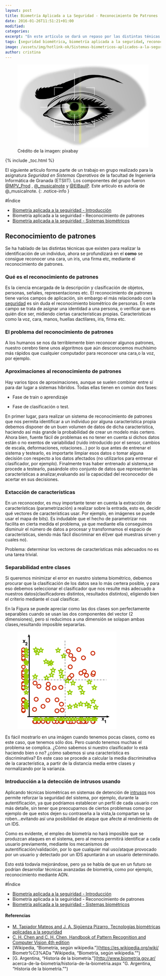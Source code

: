 ```yaml
---
layout: post
title: Biometría Aplicada a La Seguridad - Reconocimiento De Patrones
date: 2016-01-26T11:51:21+01:00
modified:
categories:
excerpt: "En este artículo se dará un repaso por las distintas ténicas existentes de reconocimiento de patrones y cómo pueden usarse sobre datos biométricos."
tags: [seguridad biométrica, biometría aplicada a la seguridad, reconocimiento de patrones biométricos, sistemas biométricos, biometría de la mano]
image: /assets/img/hotlink-ok/Sistemas-biometricos-aplicados-a-la-seguridad.png
author: cristina
---
```


<figure>
  <a href="/assets/img/hotlink-ok/Sistemas-biometricos-aplicados-a-la-seguridad.png"><img src="/assets/img/hotlink-ok/Sistemas-biometricos-aplicados-a-la-seguridad.png" title="{{ page.title }}" alt="{{ page.title }}" /></a>
  <span class="image-credit">Crédito de la imagen: pixabay<a href="https://pixabay.com/en/biometrics-eye-security-154660/"></a></span><br/>
</figure>

{% include _toc.html %}

El siguiente artículo forma parte de un trabajo en grupo realizado para la asignatura _Seguridad en Sistemas Operativos_ de la facultad de Ingeniería Informática de Granada (ETSIIT). Los componentes del grupo fueron [@MPV_Prod](http://twitter.com/MPV_Prod) , [@_musicalnote](http://twitter.com/_musicalnote) y [@ElBaulP](http://twitter.com/elbaulp). Este artículo es autoría de @_musicalnote.
{: .notice-info }

#Índice

- [Biometría aplicada a la seguiridad - Introducción](/biometria-seguridad-introduccion "Biometría aplicada a la seguiridad - Introducción")
- Biometría aplicada a la seguiridad - Reconocimiento de patrones
- [Biometría aplicada a la seguiridad - Sistemas biométricos](/sistemas-biometricos "Biometría aplicada a la seguiridad - Sistemas biométricos")

<!--ad-->

Reconocimiento de patrones
--------------------------

Se ha hablado de las distintas técnicas que existen para realizar la
identificación de un individuo, ahora se profundizará en el **como** se
consigue reconocer una cara, un iris, una firma etc, mediante el
reconocimiento de patrones.

### Qué es el reconocimiento de patrones

Es la ciencia encargada de la descripción y clasificación de objetos,
personas, señales, representaciones etc. El reconocimiento de patrones
tiene varios campos de aplicación, sin embargo el más relacionado con la
[seguridad](/security-now/ "Artículos de seguridad") es sin duda el reconocimiento biométrico de personas. En este
campo se trata de asignar una identidad a una persona, o verificar que
es quién dice ser, midiendo ciertas características propias.
Características como la voz, cara, manos, huellas dactilares, iris,
firma etc.

### El problema del reconocimiento de patrones

A los humanos se nos da terriblemente bien reconocer algunos patrones,
nuestro cerebro tiene unos algoritmos que aún desconocemos muchísimo más
rápidos que cualquier computador para reconocer una cara,o la voz, por
ejemplo.

### Aproximaciones al reconocimiento de patrones

Hay varios tipos de aproximaciones, aunque se suelen combinar entre sí
para dar lugar a sistemas híbridos. Todas ellas tienen en común dos
fases:

-   Fase de train o aprendizaje

-   Fase de clasificación o test.

En primer lugar, para realizar un sistema de reconocimiento de patrones
que nos permita identificar a un individuo por alguna característica
propia debemos disponer de un buen volumen de datos de dicha
característica, haciendo así más grande la probabilidad de crear un
modelo más certero. Ahora bien, fuente fácil de problemas es no tener en
cuenta si dichos datos están o no exentos de variabilidad (ruido
introducido por el sensor, cambios de escala, deformaciones,
rotaciones…) por lo que antes de entrenar el sistema y testearlo, es
importarte limpiar esos datos o tomar alguna decisión con respecto a los
datos afectados (no utilizarlos para entrenar el clasificador, por
ejemplo). Finalmente tras haber entrenado al sistema,se procede a
testearlo, pasándole otro conjunto de datos que representen las
características a analizar,evaluando así la capacidad del reconocedor de
acertar en sus decisiones.

### Extacción de características

En un reconocedor, es muy importante tener en cuenta la extracción de
características (parametrización) a realizar sobre la entrada, esto es,
decidir qué vectores de características usar. Por ejemplo, en imágenes
se puede usar el mapa de bits). Es indudable que el hecho de
parametrizar nos facilita en cierta medida el problema, ya que mediante
ella conseguimos disminuir el número de datos a procesar y transformamos
el espacio de características, siendo más fácil discriminar en él(ver
qué muestras sirven y cuales no).

Problema: determinar los vectores de características más adecuados no es
una tarea trivial.

### Separabilidad entre clases

Si queremos minimizar el error en nuestro sistema biométrico, debemos
procurar que la clasificación de los datos sea lo más certera posible, y
para eso debemos seleccionar el clasificador que nos resulte más
adecuado a nuestros datos(clasificadores distintos, resultados
distintos), eligiendo bien el criterio mediante el cual clasificar.

En la Figura se puede apreciar como las dos clases son
perfectamente separables cuando se usan las dos componentes del vector
(2 dimensiones), pero si reducimos a una dimensión se solapan ambas
clases,resultando imposible separarlas.

<figure>
  <a href="/assets/img/separability.png"><img src="/assets/img/separability.png" title="Separabilidad de dos clases con vectores
  bidimensionales" alt="Separabilidad de dos clases con vectores
  bidimensionales" /></a>
</figure>

Es fácil mostrarlo en una imágen cuando tenemos pocas clases, como es
este caso, que tenemos sólo dos. Pero cuando tenemos muchas el problema
se complica. ¿Cómo sabemos si nuestro clasificador lo está haciendo bien
o no? ¿cómo sabemos si una característica es discriminativa? En este
caso se procede a calcular la media discriminativa de la característica,
a partir de la distancia media entre clases y normalizando por la
varianza.

### Introducción a la detección de intrusos usando

Aplicando técnicas biométricas en sistemas de detención de [intrusos](/6-formas-usadas-por-los-cibercriminales-para-robar-o-vulnerar-credenciales-de-login/ "6 formas usadas por los cibercriminales para robar o vulnerar credenciales de login") nos
permite reforzar la seguridad del sistema, por ejemplo, durante la
autentificación, ya que podríamos establecer un perfil de cada usuario
con más detalle, sin tener que preocuparnos de ciertos problemas como
por ejemplo de que estos dejen su contraseña a la vista,la compartan se
la roben…evitando así una posibilidad de ataque que afecte al
rendimiento de un IDS.

Como es evidente, el empleo de biometría no hará imposible que se
produzcan ataques en el sistema, pero al menos permitirá identificar a
cada usuario previamente, mediante los mecanismos de
autentificación/validación, por lo que cualquier mal uso/ataque
provocado por un usuario y detectado por un IDS apuntarán a un usuario
determinado.

Esto está todavía mejorándose, pero ya se habla de que en un futuro se
podrían desarrollar técnicas avanzadas de biometría, como por ejemplo,
reconocimiento mediante ADN.

#Índice

- [Biometría aplicada a la seguiridad - Introducción](/biometria-seguridad-introduccion "Biometría aplicada a la seguiridad - Introducción")
- Biometría aplicada a la seguiridad - Reconocimiento de patrones
- [Biometría aplicada a la seguiridad - Sistemas biométricos](/sistemas-biometricos "Biometría aplicada a la seguiridad - Sistemas biométricos")

#### Referencias

- [M. Tapiador Mateos and J. A. Sigüenza Pizarro, Tecnologías biométricas aplicadas a la
seguridad](http://www.amazon.es/gp/product/8478976361/ref=as_li_ss_tl?ie=UTF8&camp=3626&creative=24822&creativeASIN=8478976361&linkCode=as2&tag=bmacoc-21 "M. Tapiador Mateos and J. A. Sigüenza Pizarro, Tecnologías biométricas aplicadas a la
seguridad")
- [C. H. Chen and C. H. Chen, Handbook of Pattern Recognition and Computer Vision 4th edition](http://www.amazon.es/gp/product/9814656526/ref=as_li_ss_tl?ie=UTF8&camp=3626&creative=24822&creativeASIN=9814656526&linkCode=as2&tag=bmab-21 "C. H. Chen and C. H. Chen, Handbook of Pattern Recognition and Computer Vision 4th edition")
- [Wikipedia, “Biometría, según wikipedia.”](https://es.wikipedia.org/wiki/
Biometr%C3%ADa "Wikipedia, “Biometría, según wikipedia.”")
- [G. Argentina, “Historia de la biometría.”](http://www.biometria.gov.ar/
acerca-de-la-biometria/historia-de-la-biometria.aspx "G. Argentina, “Historia de la biometría.”")
